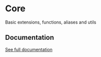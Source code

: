 # Core

Basic extensions, functions, aliases and utils  

## Documentation

[See full documentation](https://kutchie-pelaez-packages.github.io/Core/documentation/core/)
